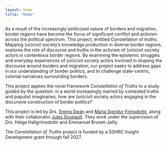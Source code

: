 ```yaml
---
layout: home
title: "Home"
---
```

As a result of the increasingly politicized nature of borders and migration, border regions have become the focus of significant conflict and activism across the political spectrum. This project, entitled Constellation of truths: Mapping (un)civil society’s knowledge production in diverse border regions, explores the role of discourse and truths in the activism of (un)civil society actors in contentious border regions. By examining the epistemic struggles and everyday experiences of (un)civil society actors involved in shaping the discourse around borders and migration, our project seeks to address gaps in our understanding of border politics, and to challenge state-centric, colonial narratives surrounding borders. 

This project applies the novel framework <i>Constellation of Truths</i> to a study guided by the question: in a world increasingly marred by contested truths and populist imaginaries, how are (un)civil society actors engaging in the discursive construction of border politics?

This project is led by Drs. [Emma Swan](./people/emma.md) and [Maria Sigridur Finnsdottir](./people/maria.md), along with their collaborator [Jules Soupault](./people/jules.md). They work under the supervision of Drs. Helga Hallgrimsdottir and Emmanuel Brunet-Jailly. 

The *Constellation of Truths* project is funded by a SSHRC Insight Development grant through fall 2027. 
